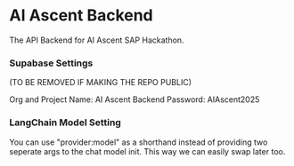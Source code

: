 # AI Ascent Backend
The API Backend for AI Ascent SAP Hackathon.

### Supabase Settings
(TO BE REMOVED IF MAKING THE REPO PUBLIC)

Org and Project Name: AI Ascent Backend
Password: AIAscent2025

### LangChain Model Setting

You can use "provider:model" as a shorthand instead of providing two seperate args to the chat model init. This way we can easily swap later too.